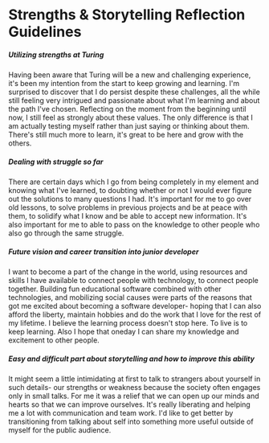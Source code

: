 # Strengths & Storytelling Reflection Guidelines
##### Utilizing strengths at Turing
Having been aware that Turing will be a new and challenging experience, it's been my intention from the start to keep growing and learning. I'm surprised to discover that I do persist despite these challenges, all the while still feeling very intrigued and passionate about what I'm learning and about the path I've chosen. Reflecting on the moment from the beginning until now, I still feel as strongly about these values. The only difference is that I am actually testing myself rather than just saying or thinking about them. There's still much more to learn, it's great to be here and grow with the others.

##### Dealing with struggle so far
There are certain days which I go from being completely in my element and knowing what I've learned, to doubting whether or not I would ever figure out the solutions to many questions I had. It's important for me to go over old lessons, to solve problems in previous projects and be at peace with them, to solidify what I know and be able to accept new information. It's also important for me to able to pass on the knowledge to other people who also go through the same struggle.

##### Future vision and career transition into junior developer
I want to become a part of the change in the world, using resources and skills I have available to connect people with technology, to connect people together. Building fun educational software combined with other technologies, and mobilizing social causes were parts of the reasons that got me excited about becoming a software developer- hoping that I can also afford the liberty, maintain hobbies and do the work that I love for the rest of my lifetime. I believe the learning process doesn't stop here. To live is to keep learning. Also I hope that oneday I can share my knowledge and excitement to other people.

##### Easy and difficult part about storytelling and how to improve this ability
It might seem a little intimidating at first to talk to strangers about yourself in such details- our strengths or weakness because the society often engages only in small talks. For me it was a relief that we can open up our minds and hearts so that we can improve ourselves. It's really liberating and helping me a lot with communication and team work. I'd like to get better by transitioning from talking about self into something more useful outside of myself for the public audience.
